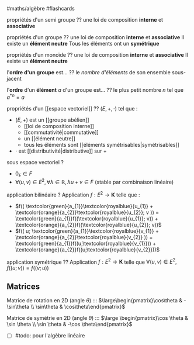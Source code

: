 #maths/algèbre #flashcards 

propriétés d'un semi groupe
??
une loi de composition **interne**
et **associative**
<!--SR:!2023-01-17,92,192!2022-12-03,33,272-->

propriétés d'un groupe
??
une loi de composition **interne**
et **associative**
Il existe un **élément neutre**
Tous les éléments ont un **symétrique**
<!--SR:!2023-05-31,254,310!2022-12-10,54,292-->

propriétés d'un monoïde
??
une loi de composition **interne**
et **associative**
Il existe un **élément neutre**
<!--SR:!2022-12-09,81,212!2023-01-31,75,272-->

l'**ordre d'un groupe** est...
??
le _nombre d'éléments_ de son ensemble sous-jacent 
<!--SR:!2023-10-28,365,312!2022-12-09,53,292-->

l'**ordre** d'un **élément** $a$ d'un groupe est...
??
le plus petit nombre $n$ tel que $a^{*n}=a$
<!--SR:!2022-12-17,133,292!2023-03-16,119,292-->

propriétés d'un [[espace vectoriel]] 
??
$(E, +, \cdot)$ tel que :
 - $(E, +)$ est un [[groupe abélien]] 
     - [[loi de composition interne]] 
     - [[commutativité|commutative]] 
     - un [[élément neutre]] 
     - tous les éléments sont [[éléments symétrisables|symétrisables]] 
 - $\cdot$ est [[distributivité|distributive]] sur $+$
<!--SR:!2023-03-14,117,272!2022-12-10,55,292-->



sous espace vectoriel
?
 - $0_{E} \in F$
 - $\forall (u, v) \in E^{2}, \forall \lambda \in \mathbb{R}, \lambda u + v \in F$ (stable par combinaison linéaire)
<!--SR:!2022-12-02,35,302-->


application bilinéaire 
?
Application $f: E^{2} \to \mathbf{K}$ telle que :
 - $f(( \textcolor{green}{a_{1}}\textcolor{royalblue}{u_{1}} + \textcolor{orange}{a_{2}}\textcolor{royalblue}{u_{2}}; v )) = \textcolor{green}{a_{1}}f((\textcolor{royalblue}{u_{1}}; v)) + \textcolor{orange}{a_{2}}f((\textcolor{royalblue}{u_{2}}; v))$
 - $f(( u; \textcolor{green}{a_{1}}\textcolor{royalblue}{v_{1}} + \textcolor{orange}{a_{2}}\textcolor{royalblue}{v_{2}} )) = \textcolor{green}{a_{1}}f((u;\textcolor{royalblue}{v_{1}})) + \textcolor{orange}{a_{2}}f((u;\textcolor{royalblue}{v_{2}}))$
<!--SR:!2023-01-18,62,283-->

application symétrique 
??
Application $f : E^{2} \to \mathbf{K}$ telle que 
$\forall  (u, v) \in E^{2}, \quad f((u;v)) = f((v;u))$
<!--SR:!2022-12-05,38,303!2022-12-01,34,283-->


## Matrices 


Matrice de rotation en 2D (angle $\theta$) ::: $\large\begin{pmatrix}\cos\theta & -\sin\theta \\ \sin\theta & \cos\theta\end{pmatrix}$
<!--SR:!2022-11-30,3,224!2023-01-06,43,284-->

Matrice de symétrie en 2D (angle $\theta$) ::: $\large \begin{pmatrix}\cos \theta & \sin \theta \\ \sin \theta & -\cos \theta\end{pmatrix}$
<!--SR:!2022-11-26,1,250!2022-11-28,3,270-->


- [ ] #todo: pour l'algèbre linéaire